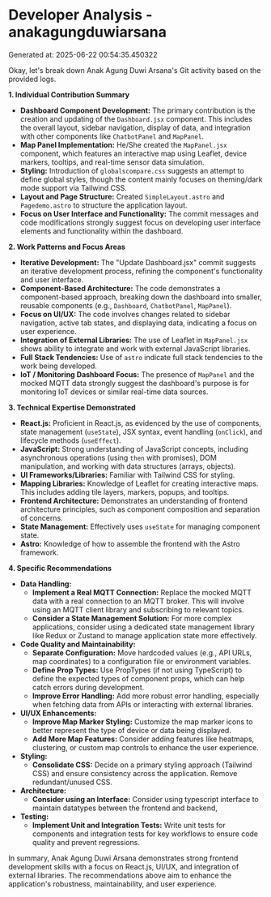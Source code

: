 # Developer Analysis - anakagungduwiarsana
Generated at: 2025-06-22 00:54:35.450322

Okay, let's break down Anak Agung Duwi Arsana's Git activity based on the provided logs.

**1. Individual Contribution Summary**

*   **Dashboard Component Development:** The primary contribution is the creation and updating of the `Dashboard.jsx` component. This includes the overall layout, sidebar navigation, display of data, and integration with other components like `ChatbotPanel` and `MapPanel`.
*   **Map Panel Implementation:**  He/She created the `MapPanel.jsx` component, which features an interactive map using Leaflet, device markers, tooltips, and real-time sensor data simulation.
*   **Styling:** Introduction of `globalscompare.css` suggests an attempt to define global styles, though the content mainly focuses on theming/dark mode support via Tailwind CSS.
*   **Layout and Page Structure:**  Created `SimpleLayout.astro` and `Pagedemo.astro` to structure the application layout.
* **Focus on User Interface and Functionality:** The commit messages and code modifications strongly suggest focus on developing user interface elements and functionality within the dashboard.

**2. Work Patterns and Focus Areas**

*   **Iterative Development:**  The "Update Dashboard.jsx" commit suggests an iterative development process, refining the component's functionality and user interface.
*   **Component-Based Architecture:**  The code demonstrates a component-based approach, breaking down the dashboard into smaller, reusable components (e.g., `Dashboard`, `ChatbotPanel`, `MapPanel`).
*   **Focus on UI/UX:** The code involves changes related to sidebar navigation, active tab states, and displaying data, indicating a focus on user experience.
*   **Integration of External Libraries:** The use of Leaflet in `MapPanel.jsx` shows ability to integrate and work with external JavaScript libraries.
*   **Full Stack Tendencies:** Use of `astro` indicate full stack tendencies to the work being developed.
*   **IoT / Monitoring Dashboard Focus:** The presence of `MapPanel` and the mocked MQTT data strongly suggest the dashboard's purpose is for monitoring IoT devices or similar real-time data sources.

**3. Technical Expertise Demonstrated**

*   **React.js:** Proficient in React.js, as evidenced by the use of components, state management (`useState`), JSX syntax, event handling (`onClick`), and lifecycle methods (`useEffect`).
*   **JavaScript:** Strong understanding of JavaScript concepts, including asynchronous operations (using `then` with promises), DOM manipulation, and working with data structures (arrays, objects).
*   **UI Frameworks/Libraries:**  Familiar with Tailwind CSS for styling.
*   **Mapping Libraries:** Knowledge of Leaflet for creating interactive maps. This includes adding tile layers, markers, popups, and tooltips.
*   **Frontend Architecture:**  Demonstrates an understanding of frontend architecture principles, such as component composition and separation of concerns.
*   **State Management:** Effectively uses `useState` for managing component state.
*   **Astro:** Knowledge of how to assemble the frontend with the Astro framework.

**4. Specific Recommendations**

*   **Data Handling:**
    *   **Implement a Real MQTT Connection:** Replace the mocked MQTT data with a real connection to an MQTT broker. This will involve using an MQTT client library and subscribing to relevant topics.
    *   **Consider a State Management Solution:** For more complex applications, consider using a dedicated state management library like Redux or Zustand to manage application state more effectively.
*   **Code Quality and Maintainability:**
    *   **Separate Configuration:** Move hardcoded values (e.g., API URLs, map coordinates) to a configuration file or environment variables.
    *   **Define Prop Types:** Use PropTypes (if not using TypeScript) to define the expected types of component props, which can help catch errors during development.
    *   **Improve Error Handling:** Add more robust error handling, especially when fetching data from APIs or interacting with external libraries.
*   **UI/UX Enhancements:**
    *   **Improve Map Marker Styling:**  Customize the map marker icons to better represent the type of device or data being displayed.
    *   **Add More Map Features:**  Consider adding features like heatmaps, clustering, or custom map controls to enhance the user experience.
*   **Styling:**
    *   **Consolidate CSS:** Decide on a primary styling approach (Tailwind CSS) and ensure consistency across the application. Remove redundant/unused CSS.
*   **Architecture:**
    * **Consider using an Interface:** Consider using typescript interface to maintain datatypes between the frontend and backend,
*   **Testing:**
    *   **Implement Unit and Integration Tests:** Write unit tests for components and integration tests for key workflows to ensure code quality and prevent regressions.

In summary, Anak Agung Duwi Arsana demonstrates strong frontend development skills with a focus on React.js, UI/UX, and integration of external libraries. The recommendations above aim to enhance the application's robustness, maintainability, and user experience.
